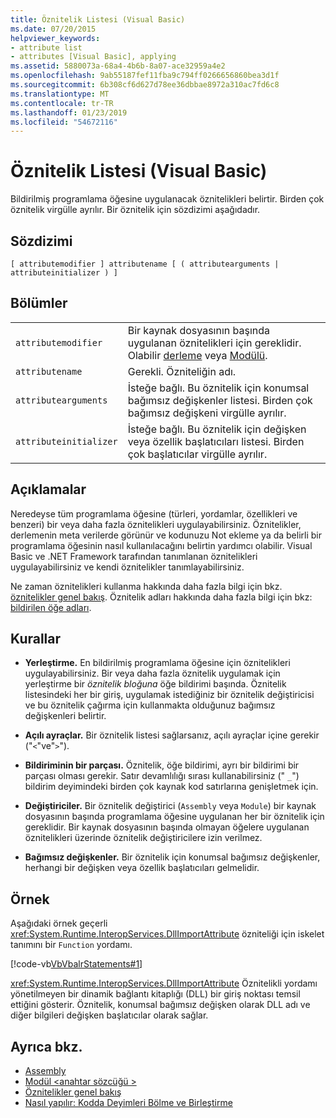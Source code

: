 ```yaml
---
title: Öznitelik Listesi (Visual Basic)
ms.date: 07/20/2015
helpviewer_keywords:
- attribute list
- attributes [Visual Basic], applying
ms.assetid: 5880073a-68a4-4b6b-8a07-ace32959a4e2
ms.openlocfilehash: 9ab55187fef11fba9c794ff0266656860bea3d1f
ms.sourcegitcommit: 6b308cf6d627d78ee36dbbae8972a310ac7fd6c8
ms.translationtype: MT
ms.contentlocale: tr-TR
ms.lasthandoff: 01/23/2019
ms.locfileid: "54672116"
---
```

# <a name="attribute-list-visual-basic"></a>Öznitelik Listesi (Visual Basic)
Bildirilmiş programlama öğesine uygulanacak öznitelikleri belirtir. Birden çok öznitelik virgülle ayrılır. Bir öznitelik için sözdizimi aşağıdadır.  
  
## <a name="syntax"></a>Sözdizimi  
  
```  
[ attributemodifier ] attributename [ ( attributearguments | attributeinitializer ) ]  
```  
  
## <a name="parts"></a>Bölümler  
|||
|---|---|
|`attributemodifier`|Bir kaynak dosyasının başında uygulanan öznitelikleri için gereklidir. Olabilir [derleme](../../../visual-basic/language-reference/modifiers/assembly.md) veya [Modülü](../../../visual-basic/language-reference/modifiers/module-keyword.md).|
|`attributename`| Gerekli. Özniteliğin adı.|
|`attributearguments`|İsteğe bağlı. Bu öznitelik için konumsal bağımsız değişkenler listesi. Birden çok bağımsız değişkeni virgülle ayrılır.|
|`attributeinitializer`|İsteğe bağlı. Bu öznitelik için değişken veya özellik başlatıcıları listesi. Birden çok başlatıcılar virgülle ayrılır.|
  
## <a name="remarks"></a>Açıklamalar  
 Neredeyse tüm programlama öğesine (türleri, yordamlar, özellikleri ve benzeri) bir veya daha fazla öznitelikleri uygulayabilirsiniz. Öznitelikler, derlemenin meta verilerde görünür ve kodunuzu Not ekleme ya da belirli bir programlama öğesinin nasıl kullanılacağını belirtin yardımcı olabilir. Visual Basic ve .NET Framework tarafından tanımlanan öznitelikleri uygulayabilirsiniz ve kendi öznitelikler tanımlayabilirsiniz.  

 Ne zaman öznitelikleri kullanma hakkında daha fazla bilgi için bkz. [öznitelikler genel bakış](../../../visual-basic/programming-guide/concepts/attributes/index.md). Öznitelik adları hakkında daha fazla bilgi için bkz: [bildirilen öğe adları](../../../visual-basic/programming-guide/language-features/declared-elements/declared-element-names.md).  
  
## <a name="rules"></a>Kurallar  
  
-   **Yerleştirme.** En bildirilmiş programlama öğesine için öznitelikleri uygulayabilirsiniz. Bir veya daha fazla öznitelik uygulamak için yerleştirme bir *öznitelik bloğuna* öğe bildirimi başında. Öznitelik listesindeki her bir giriş, uygulamak istediğiniz bir öznitelik değiştiricisi ve bu öznitelik çağırma için kullanmakta olduğunuz bağımsız değişkenleri belirtir.  
  
-   **Açılı ayraçlar.** Bir öznitelik listesi sağlarsanız, açılı ayraçlar içine gerekir ("`<`"ve"`>`").  
  
-   **Bildiriminin bir parçası.** Öznitelik, öğe bildirimi, ayrı bir bildirimi bir parçası olması gerekir. Satır devamlılığı sırası kullanabilirsiniz (" `_`") bildirim deyimindeki birden çok kaynak kod satırlarına genişletmek için.  
  
-   **Değiştiriciler.** Bir öznitelik değiştirici (`Assembly` veya `Module`) bir kaynak dosyasının başında programlama öğesine uygulanan her bir öznitelik için gereklidir. Bir kaynak dosyasının başında olmayan öğelere uygulanan öznitelikleri üzerinde öznitelik değiştiricilere izin verilmez.  
  
-   **Bağımsız değişkenler.** Bir öznitelik için konumsal bağımsız değişkenler, herhangi bir değişken veya özellik başlatıcıları gelmelidir.  
  
## <a name="example"></a>Örnek  
 Aşağıdaki örnek geçerli <xref:System.Runtime.InteropServices.DllImportAttribute> özniteliği için iskelet tanımını bir `Function` yordamı.  
  
 [!code-vb[VbVbalrStatements#1](../../../visual-basic/language-reference/error-messages/codesnippet/VisualBasic/attribute-list_1.vb)]  
  
 <xref:System.Runtime.InteropServices.DllImportAttribute> Öznitelikli yordamı yönetilmeyen bir dinamik bağlantı kitaplığı (DLL) bir giriş noktası temsil ettiğini gösterir. Öznitelik, konumsal bağımsız değişken olarak DLL adı ve diğer bilgileri değişken başlatıcılar olarak sağlar.  
  
## <a name="see-also"></a>Ayrıca bkz.
- [Assembly](../../../visual-basic/language-reference/modifiers/assembly.md)
- [Modül \<anahtar sözcüğü >](../../../visual-basic/language-reference/modifiers/module-keyword.md)
- [Öznitelikler genel bakış](../../../visual-basic/programming-guide/concepts/attributes/index.md)
- [Nasıl yapılır: Kodda Deyimleri Bölme ve Birleştirme](../../../visual-basic/programming-guide/program-structure/how-to-break-and-combine-statements-in-code.md)
